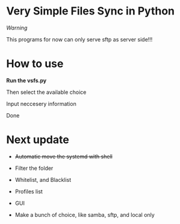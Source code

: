 # Very Simple Files Sync in Python
<i>Warning</i>

This programs for now can only serve sftp as server side!!!

# How to use

<b>Run the vsfs.py</b>

Then select the available choice

Input neccesery information

Done

# Next update

- ~~Automatic move the systemd with shell~~

- Filter the folder

- Whitelist, and Blacklist

- Profiles list

- GUI

- Make a bunch of choice, like samba, sftp, and local only
